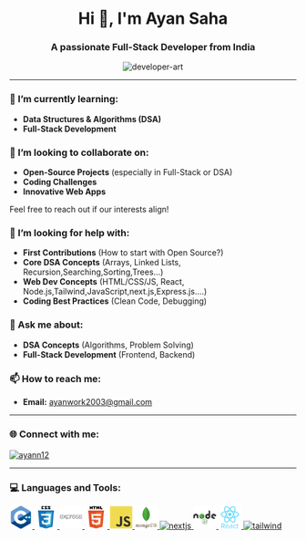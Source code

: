 <h1 align="center">Hi 👋, I'm Ayan Saha</h1>
<h3 align="center">A passionate Full-Stack Developer from India</h3>
<p align="center">
  <img src="https://media0.giphy.com/media/v1.Y2lkPTc5MGI3NjExaTMwdjJ4NTlkMnM3cWI1eTlwODRqNmtydmh1ajBsNXBkZWloazc4OCZlcD12MV9pbnRlcm5hbF9naWZfYnlfaWQmY3Q9Zw/bGgsc5mWoryfgKBx1u/giphy.gif" alt="developer-art" width="300"/>
</p>

---

### 🌱 I’m currently learning:
- **Data Structures & Algorithms (DSA)**
- **Full-Stack Development**

### 👯 I’m looking to collaborate on:
- **Open-Source Projects** (especially in Full-Stack or DSA)
- **Coding Challenges**
- **Innovative Web Apps**

Feel free to reach out if our interests align!

### 🤝 I’m looking for help with:
- **First Contributions** (How to start with Open Source?)
- **Core DSA Concepts** (Arrays, Linked Lists, Recursion,Searching,Sorting,Trees...)
- **Web Dev Concepts** (HTML/CSS/JS, React, Node.js,Tailwind,JavaScript,next.js,Express.js....)
- **Coding Best Practices** (Clean Code, Debugging)

### 💬 Ask me about:
- **DSA Concepts** (Algorithms, Problem Solving)
- **Full-Stack Development** (Frontend, Backend)

### 📫 How to reach me:
- **Email:** [ayanwork2003@gmail.com](mailto:ayanwork2003@gmail.com)

---

### 🌐 Connect with me:

<p align="left">
  <a href="https://www.leetcode.com/ayann12" target="blank">
    <img align="center" src="https://raw.githubusercontent.com/rahuldkjain/github-profile-readme-generator/master/src/images/icons/Social/leet-code.svg" alt="ayann12" height="30" width="40" />
  </a>
</p>

---

### 💻 Languages and Tools:

<p align="left">
  <a href="https://www.w3schools.com/cpp/" target="_blank" rel="noreferrer">
    <img src="https://raw.githubusercontent.com/devicons/devicon/master/icons/cplusplus/cplusplus-original.svg" alt="cplusplus" width="40" height="40"/>
  </a>
  <a href="https://www.w3schools.com/css/" target="_blank" rel="noreferrer">
    <img src="https://raw.githubusercontent.com/devicons/devicon/master/icons/css3/css3-original-wordmark.svg" alt="css3" width="40" height="40"/>
  </a>
  <a href="https://expressjs.com" target="_blank" rel="noreferrer">
    <img src="https://raw.githubusercontent.com/devicons/devicon/master/icons/express/express-original-wordmark.svg" alt="express" width="40" height="40"/>
  </a>
  <a href="https://www.w3.org/html/" target="_blank" rel="noreferrer">
    <img src="https://raw.githubusercontent.com/devicons/devicon/master/icons/html5/html5-original-wordmark.svg" alt="html5" width="40" height="40"/>
  </a>
  <a href="https://developer.mozilla.org/en-US/docs/Web/JavaScript" target="_blank" rel="noreferrer">
    <img src="https://raw.githubusercontent.com/devicons/devicon/master/icons/javascript/javascript-original.svg" alt="javascript" width="40" height="40"/>
  </a>
  <a href="https://www.mongodb.com/" target="_blank" rel="noreferrer">
    <img src="https://raw.githubusercontent.com/devicons/devicon/master/icons/mongodb/mongodb-original-wordmark.svg" alt="mongodb" width="40" height="40"/>
  </a>
  <a href="https://nextjs.org/" target="_blank" rel="noreferrer">
    <img src="https://cdn.worldvectorlogo.com/logos/nextjs-2.svg" alt="nextjs" width="40" height="40"/>
  </a>
  <a href="https://nodejs.org" target="_blank" rel="noreferrer">
    <img src="https://raw.githubusercontent.com/devicons/devicon/master/icons/nodejs/nodejs-original-wordmark.svg" alt="nodejs" width="40" height="40"/>
  </a>
  <a href="https://reactjs.org/" target="_blank" rel="noreferrer">
    <img src="https://raw.githubusercontent.com/devicons/devicon/master/icons/react/react-original-wordmark.svg" alt="react" width="40" height="40"/>
  </a>
  <a href="https://tailwindcss.com/" target="_blank" rel="noreferrer">
    <img src="https://www.vectorlogo.zone/logos/tailwindcss/tailwindcss-icon.svg" alt="tailwind" width="40" height="40"/>
  </a>
</p>
